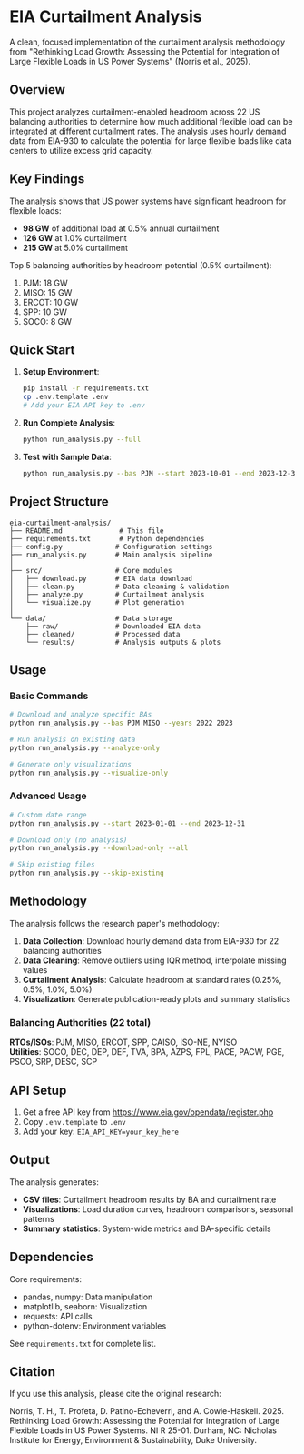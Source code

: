 # EIA Curtailment Analysis

A clean, focused implementation of the curtailment analysis methodology from "Rethinking Load Growth: Assessing the Potential for Integration of Large Flexible Loads in US Power Systems" (Norris et al., 2025).

## Overview

This project analyzes curtailment-enabled headroom across 22 US balancing authorities to determine how much additional flexible load can be integrated at different curtailment rates. The analysis uses hourly demand data from EIA-930 to calculate the potential for large flexible loads like data centers to utilize excess grid capacity.

## Key Findings

The analysis shows that US power systems have significant headroom for flexible loads:
- **98 GW** of additional load at 0.5% annual curtailment
- **126 GW** at 1.0% curtailment  
- **215 GW** at 5.0% curtailment

Top 5 balancing authorities by headroom potential (0.5% curtailment):
1. PJM: 18 GW
2. MISO: 15 GW  
3. ERCOT: 10 GW
4. SPP: 10 GW
5. SOCO: 8 GW

## Quick Start

1. **Setup Environment**:
   ```bash
   pip install -r requirements.txt
   cp .env.template .env
   # Add your EIA API key to .env
   ```

2. **Run Complete Analysis**:
   ```bash
   python run_analysis.py --full
   ```

3. **Test with Sample Data**:
   ```bash
   python run_analysis.py --bas PJM --start 2023-10-01 --end 2023-12-31
   ```

## Project Structure

```
eia-curtailment-analysis/
├── README.md              # This file
├── requirements.txt       # Python dependencies
├── config.py             # Configuration settings
├── run_analysis.py       # Main analysis pipeline
│
├── src/                  # Core modules
│   ├── download.py       # EIA data download
│   ├── clean.py          # Data cleaning & validation
│   ├── analyze.py        # Curtailment analysis
│   └── visualize.py      # Plot generation
│
└── data/                 # Data storage
    ├── raw/              # Downloaded EIA data
    ├── cleaned/          # Processed data
    └── results/          # Analysis outputs & plots
```

## Usage

### Basic Commands

```bash
# Download and analyze specific BAs
python run_analysis.py --bas PJM MISO --years 2022 2023

# Run analysis on existing data
python run_analysis.py --analyze-only

# Generate only visualizations
python run_analysis.py --visualize-only
```

### Advanced Usage

```bash
# Custom date range
python run_analysis.py --start 2023-01-01 --end 2023-12-31

# Download only (no analysis)
python run_analysis.py --download-only --all

# Skip existing files
python run_analysis.py --skip-existing
```

## Methodology

The analysis follows the research paper's methodology:

1. **Data Collection**: Download hourly demand data from EIA-930 for 22 balancing authorities
2. **Data Cleaning**: Remove outliers using IQR method, interpolate missing values
3. **Curtailment Analysis**: Calculate headroom at standard rates (0.25%, 0.5%, 1.0%, 5.0%)
4. **Visualization**: Generate publication-ready plots and summary statistics

### Balancing Authorities (22 total)

**RTOs/ISOs**: PJM, MISO, ERCOT, SPP, CAISO, ISO-NE, NYISO  
**Utilities**: SOCO, DEC, DEP, DEF, TVA, BPA, AZPS, FPL, PACE, PACW, PGE, PSCO, SRP, DESC, SCP

## API Setup

1. Get a free API key from https://www.eia.gov/opendata/register.php
2. Copy `.env.template` to `.env`
3. Add your key: `EIA_API_KEY=your_key_here`

## Output

The analysis generates:
- **CSV files**: Curtailment headroom results by BA and curtailment rate
- **Visualizations**: Load duration curves, headroom comparisons, seasonal patterns
- **Summary statistics**: System-wide metrics and BA-specific details

## Dependencies

Core requirements:
- pandas, numpy: Data manipulation
- matplotlib, seaborn: Visualization
- requests: API calls
- python-dotenv: Environment variables

See `requirements.txt` for complete list.

## Citation

If you use this analysis, please cite the original research:

Norris, T. H., T. Profeta, D. Patino-Echeverri, and A. Cowie-Haskell. 2025. Rethinking Load Growth: Assessing the Potential for Integration of Large Flexible Loads in US Power Systems. NI R 25-01. Durham, NC: Nicholas Institute for Energy, Environment & Sustainability, Duke University.